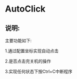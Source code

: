 # AutoClick


说明:
--------------------------------
主要功能如下:

1.通过配置坐标实现自动点击

2.是否点击完关机的操作

3.实现任何状态下按Ctrl+C中断程序
